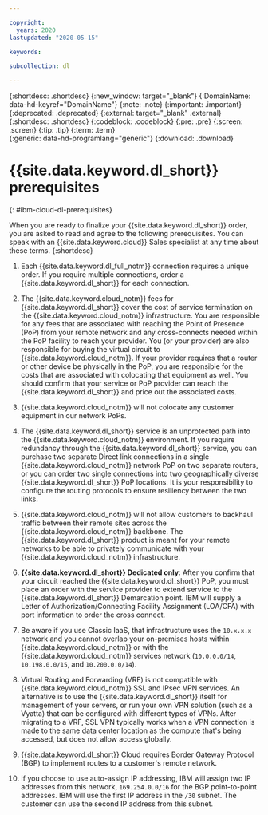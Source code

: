 ```yaml
---

copyright:
  years: 2020
lastupdated: "2020-05-15"

keywords:  

subcollection: dl

---
```


{:shortdesc: .shortdesc}
{:new_window: target="_blank"}
{:DomainName: data-hd-keyref="DomainName"}
{:note: .note}
{:important: .important}
{:deprecated: .deprecated}
{:external: target="_blank" .external}
{:shortdesc: .shortdesc}
{:codeblock: .codeblock}
{:pre: .pre}
{:screen: .screen}
{:tip: .tip}
{:term: .term}  
{:generic: data-hd-programlang="generic"}
{:download: .download}  

# {{site.data.keyword.dl_short}} prerequisites
{: #ibm-cloud-dl-prerequisites}

When you are ready to finalize your {{site.data.keyword.dl_short}} order, you are asked to read and agree to the following prerequisites. You can speak with an {{site.data.keyword.cloud}} Sales specialist at any time about these terms.
{:shortdesc}

1. Each {{site.data.keyword.dl_full_notm}} connection requires a unique order. If you require multiple connections, order a {{site.data.keyword.dl_short}} for each connection.

2. The {{site.data.keyword.cloud_notm}} fees for {{site.data.keyword.dl_short}} cover the cost of service termination on the {{site.data.keyword.cloud_notm}} infrastructure.
You are responsible for any fees that are associated with reaching the Point of Presence (PoP) from your remote network and any cross-connects needed within the PoP facility to reach your provider.
You (or your provider) are also responsible for buying the virtual circuit to {{site.data.keyword.cloud_notm}}. If your provider requires that a router or other device be physically in the PoP,
you are responsible for the costs that are associated with colocating that equipment as well. You should confirm that your service or PoP provider can reach the {{site.data.keyword.dl_short}} and price out the associated costs.

3. {{site.data.keyword.cloud_notm}} will not colocate any customer equipment in our network PoPs.

4. The {{site.data.keyword.dl_short}} service is an unprotected path into the {{site.data.keyword.cloud_notm}} environment. If you require redundancy through the {{site.data.keyword.dl_short}} service,
you can purchase two separate Direct link connections in a single {{site.data.keyword.cloud_notm}} network PoP on two separate routers, or you can order two single connections into two geographically diverse {{site.data.keyword.dl_short}} PoP locations. It is your responsibility to configure the routing protocols to ensure resiliency between the two links.

5. {{site.data.keyword.cloud_notm}} will not allow customers to backhaul traffic between their remote sites across the {{site.data.keyword.cloud_notm}} backbone.
The {{site.data.keyword.dl_short}} product is meant for your remote networks to be able to privately communicate with your {{site.data.keyword.cloud_notm}} infrastructure.

6. **{{site.data.keyword.dl_short}} Dedicated only**: After you confirm that your circuit reached the {{site.data.keyword.dl_short}} PoP, you must place an order with the service provider to extend service to the {{site.data.keyword.dl_short}} Demarcation point.
IBM will supply a Letter of Authorization/Connecting Facility Assignment (LOA/CFA) with port information to order the cross connect.    

7. Be aware if you use Classic IaaS, that infrastructure uses the `10.x.x.x` network and you cannot overlap your on-premises hosts within {{site.data.keyword.cloud_notm}} or with the {{site.data.keyword.cloud_notm}} services network (`10.0.0.0/14`, `10.198.0.0/15`, and `10.200.0.0/14`).

8. Virtual Routing and Forwarding (VRF) is not compatible with {{site.data.keyword.cloud_notm}} SSL and IPsec VPN services. An alternative is to use the {{site.data.keyword.dl_short}} itself for management of your servers, or run your own VPN solution (such as a Vyatta)
that can be configured with different types of VPNs. After migrating to a VRF, SSL VPN typically works when a VPN connection is made to the same data center location as the compute that's being accessed, but does not allow access globally.

9. {{site.data.keyword.dl_short}} Cloud requires Border Gateway Protocol (BGP) to implement routes to a customer's remote network.

10. If you choose to use auto-assign IP addressing, IBM will assign two IP addresses from this network, `169.254.0.0/16` for the BGP point-to-point addresses.
IBM will use the first IP address in the `/30` subnet. The customer can use the second IP address from this subnet.
